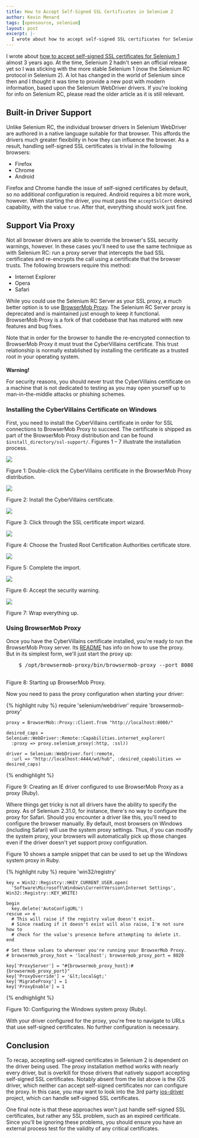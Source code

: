 ```yaml
---
title: How to Accept Self-Signed SSL Certificates in Selenium 2
author: Kevin Menard
tags: [opensource, selenium]
layout: post
excerpt: |-
  I wrote about how to accept self-signed SSL certificates for Selenium 1 almost 3 years ago.  At the time, Selenium 2 hadn't seen an official release yet so I was sticking with the more stable Selenium 1 (now the Selenium RC protocol in Selenium 2).  A lot has changed in the world of Selenium since then and I thought it was time to provide a new post with modern information, based upon the Selenium WebDriver drivers.
---
```


I wrote about [how to accept self-signed SSL certificates for Selenium 1](/2010/04/13/how-to-accept-self-signed-ssl-certificates-in-selenium/) almost 3 years ago.  At the time, Selenium 2 hadn't seen an official release yet so I was sticking with the more stable Selenium 1 (now the Selenium RC protocol in Selenium 2).  A lot has changed in the world of Selenium since then and I thought it was time to provide a new post with modern information, based upon the Selenium WebDriver drivers.  If you're looking for info on Selenium RC, please read the older article as it is still relevant.

Built-in Driver Support
-----------------------

Unlike Selenium RC, the individual browser drivers in Selenium WebDriver are authored in a native language suitable for that browser.  This affords the drivers much greater flexibility in how they can influence the browser.  As a result, handling self-signed SSL certificates is trivial in the following browsers:

 - Firefox
 - Chrome
 - Android

Firefox and Chrome handle the issue of self-signed certificates by default, so no additional configuration is required.  Android requires a bit more work, however.  When starting the driver, you must pass the `acceptSslCert` desired capability, with the value `true`.  After that, everything should work just fine.

Support Via Proxy
-----------------

Not all browser drivers are able to override the browser's SSL security warnings, however.  In these cases you'll need to use the same technique as with Selenium RC: run a proxy server that intercepts the bad SSL certificates and re-encrypts the call using a certificate that the browser trusts.  The following browsers require this method:

 - Internet Explorer
 - Opera
 - Safari
 
While you could use the Selenium RC Server as your SSL proxy, a much better option is to use [BrowserMob Proxy](http://opensource.webmetrics.com/browsermob-proxy/).  The Selenium RC Server proxy is deprecated and is maintained just enough to keep it functional.  BrowserMob Proxy is a fork of that codebase that has matured with new features and bug fixes.

Note that in order for the browser to handle the re-encrypted connection to BrowserMob Proxy it must trust the CyberVillains certificate.  This trust relationship is normally established by installing the certificate as a trusted root in your operating system. 

<div class='alert alert-block'>
  <h4 style='margin-bottom: 10px;'>Warning!</h4>

  For security reasons, you should never trust the CyberVillains certificate on a machine that is not dedicated to testing as you may open yourself up to man-in-the-middle attacks or phishing schemes.
</div>

### Installing the CyberVillains Certificate on Windows

First, you need to install the CyberVillains certificate in order for SSL connections to BrowserMob Proxy to succeed.  The certificate is shipped as part of the BrowserMob Proxy distribution and can be found `$install_directory/ssl-support/`.  Figures 1 &ndash; 7 illustrate the installation process.

<div class="figure">
  <img src="/images/static/how-to-accept-self-signed-certificates-in-selenium-2/cybervillains_certificate.png" />

  Figure 1: Double-click the CyberVillains certificate in the BrowserMob Proxy distribution.
</div>

<div class="figure">
  <img src="/images/static/how-to-accept-self-signed-certificates-in-selenium/install_certificate.png" />

  Figure 2: Install the CyberVillains certificate.
</div>

<div class="figure">
  <img src="/images/static/how-to-accept-self-signed-certificates-in-selenium/certificate_import_wizard.png" />

  Figure 3: Click through the SSL certificate import wizard.
</div>

<div class="figure">
  <img src="/images/static/how-to-accept-self-signed-certificates-in-selenium/choosing_the_certificate_store.png" />

  Figure 4: Choose the Trusted Root Certification Authorities certificate store.
</div>

<div class="figure">
  <img src="/images/static/how-to-accept-self-signed-certificates-in-selenium/finish_wizard.png" />

  Figure 5: Complete the import.
</div>

<div class="figure">
  <img src="/images/static/how-to-accept-self-signed-certificates-in-selenium/security_warning.png" />

  Figure 6: Accept the security warning.
</div>

<div class="figure">
  <img src="/images/static/how-to-accept-self-signed-certificates-in-selenium/successful_import.png" />

  Figure 7: Wrap everything up.
</div>

### Using BrowserMob Proxy

Once you have the CyberVillains certificate installed, you're ready to run the BrowserMob Proxy server.  Its [README](https://github.com/webmetrics/browsermob-proxy/blob/master/README.md) has info on how to use the proxy.  But in its simplest form, we'll just start the proxy up:

<div class='figure'>
  <pre>
    $ /opt/browsermob-proxy/bin/browsermob-proxy --port 8080
  </pre>

  Figure 8: Starting up BrowserMob Proxy.
</div>

Now you need to pass the proxy configuration when starting your driver:

<div class='figure'>
  {% highlight ruby %}
    require 'selenium/webdriver'
    require 'browsermob-proxy'

    proxy = BrowserMob::Proxy::Client.from "http://localhost:8080/"

    desired_caps = Selenium::WebDriver::Remote::Capabilities.internet_explorer(
      :proxy => proxy.selenium_proxy(:http, :ssl))

    driver = Selenium::WebDriver.for(:remote,
      :url => "http://localhost:4444/wd/hub", :desired_capabilities => desired_caps)
  {% endhighlight %}

  Figure 9: Creating an IE driver configured to use BrowserMob Proxy as a proxy (Ruby).
</div>

Where things get tricky is not all drivers have the ability to specify the proxy.  As of Selenium 2.31.0, for instance, there's no way to configure the proxy for Safari.  Should you encounter a driver like this, you'll need to configure the browser manually.  By default, most browsers on Windows (including Safari) will use the system proxy settings.  Thus, if you can modify the system proxy, your browsers will automatically pick up those changes even if the driver doesn't yet support proxy configuration.

Figure 10 shows a sample snippet that can be used to set up the Windows system proxy in Ruby.

<div class='figure'>
  {% highlight ruby %}
    require 'win32/registry'

    key = Win32::Registry::HKEY_CURRENT_USER.open(
      'Software\Microsoft\Windows\CurrentVersion\Internet Settings', Win32::Registry::KEY_WRITE)

    begin
      key.delete('AutoConfigURL')
    rescue => e
      # This will raise if the registry value doesn't exist.   
      # Since reading if it doesn't exist will also raise, I'm not sure how to
      # check for the value's presence before attempting to delete it.
    end

    # Set these values to wherever you're running your BrowserMob Proxy.
    # browsermob_proxy_host = 'localhost'; browsermob_proxy_port = 8020

    key['ProxyServer'] = "#{browsermob_proxy_host}:#{browsermob_proxy_port}"
    key['ProxyOverride'] = '&lt;local&gt;'
    key['MigrateProxy'] = 1
    key['ProxyEnable'] = 1
  {% endhighlight %}

  Figure 10: Configuring the Windows system proxy (Ruby).
</div>

With your driver configured for the proxy, you're free to navigate to URLs that use self-signed certificates.  No further configuration is necessary.

Conclusion
----------

To recap, accepting self-signed certificates in Selenium 2 is dependent on the driver being used.  The proxy installation method works with nearly every driver, but is overkill for those drivers that natively support accepting self-signed SSL certificates.  Notably absent from the list above is the iOS driver, which neither can accept self-signed certificates nor can configure the proxy.  In this case, you may want to look into the 3rd party [ios-driver](https://github.com/ios-driver/ios-driver) project, which can handle self-signed SSL certificates.

One final note is that these approaches won't just handle self-signed SSL certificates, but rather any SSL problem, such as an expired certificate.  Since you'll be ignoring these problems, you should ensure you have an external process test for the validity of any critical certificates.

